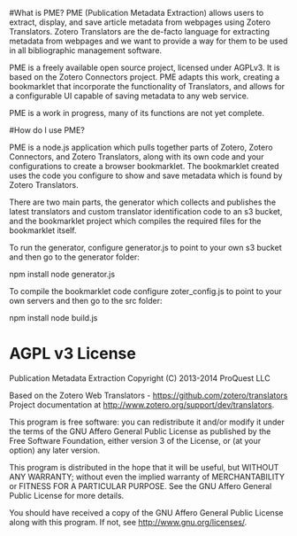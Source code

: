 #What is PME?
PME (Publication Metadata Extraction) allows users to extract, display, and save article metadata from webpages using Zotero Translators. Zotero Translators are the de-facto language for extracting metadata from webpages and we want to provide a way for them to be used in all bibliographic management software.

PME is a freely available open source project, licensed under AGPLv3. It is based on the Zotero Connectors project. PME adapts this work, creating a bookmarklet that incorporate the functionality of Translators, and allows for a configurable UI capable of saving metadata to any web service.

PME is a work in progress, many of its functions are not yet complete.

#How do I use PME?

PME is a node.js application which pulls together parts of Zotero, Zotero Connectors, and Zotero Translators, along with its own code and your configurations to create a browser bookmarklet. The bookmarklet created uses the code you configure to show and save metadata which is found by Zotero Translators.

There are two main parts, the generator which collects and publishes the latest translators and custom translator identification code to an s3 bucket, and the bookmarklet project which compiles the required files for the bookmarklet itself.

To run the generator, configure generator.js to point to your own s3 bucket and then go to the generator folder:

npm install
node generator.js

To compile the bookmarklet code configure zoter_config.js to point to your own servers and then go to the src folder:

npm install
node build.js


# AGPL v3 License

Publication Metadata Extraction
Copyright (C) 2013-2014 ProQuest LLC

Based on the Zotero Web Translators - https://github.com/zotero/translators
Project documentation at http://www.zotero.org/support/dev/translators.

This program is free software: you can redistribute it and/or modify
it under the terms of the GNU Affero General Public License as
published by the Free Software Foundation, either version 3 of the
License, or (at your option) any later version.

This program is distributed in the hope that it will be useful,
but WITHOUT ANY WARRANTY; without even the implied warranty of
MERCHANTABILITY or FITNESS FOR A PARTICULAR PURPOSE.  See the
GNU Affero General Public License for more details.

You should have received a copy of the GNU Affero General Public License
along with this program.  If not, see <http://www.gnu.org/licenses/>.
